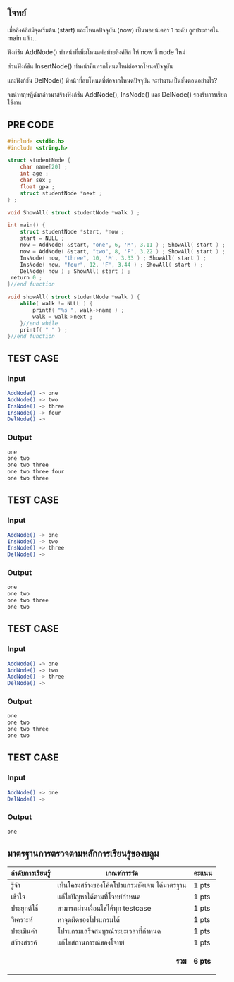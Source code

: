 ## โจทย์
เมื่อลิงค์ลิสมีจุดเริ่มต้น (start) และโหนดปัจจุบัน (now) เป็นพอยน์เตอร์ 1 ระดับ ถูกประกาศใน main แล้ว...

ฟังก์ชัน AddNode() ทำหน้าที่เพิ่มโหนดต่อท้ายลิงค์ลิส ให้ now ชี้ node ใหม่

ส่วนฟังก์ชัน InsertNode() ทำหน้าที่แทรกโหนดใหม่ต่อจากโหนดปัจจุบัน

และฟังก์ชัน DelNode() มีหน้าที่ลบโหนดที่ต่อจากโหนดปัจจุบัน จะทำงานเป็นขั้นตอนอย่างไร?

จงนำทฤษฏีดังกล่าวมาสร้างฟังก์ชัน AddNode(), InsNode() และ DelNode() รองรับการเรียกใช้งาน

## PRE CODE
```c++
#include <stdio.h>
#include <string.h>

struct studentNode {
    char name[20] ;
    int age ;
    char sex ;
    float gpa ;
    struct studentNode *next ;
} ;

void ShowAll( struct studentNode *walk ) ;

int main() {
    struct studentNode *start, *now ;
    start = NULL ;
    now = AddNode( &start, "one", 6, 'M', 3.11 ) ; ShowAll( start ) ;
    now = AddNode( &start, "two", 8, 'F', 3.22 ) ; ShowAll( start ) ;
    InsNode( now, "three", 10, 'M', 3.33 ) ; ShowAll( start ) ;
    InsNode( now, "four", 12, 'F', 3.44 ) ; ShowAll( start ) ;
    DelNode( now ) ; ShowAll( start ) ;
 return 0 ;
}//end function

void showAll( struct studentNode *walk ) {
    while( walk != NULL ) {
        printf( "%s ", walk->name ) ;
        walk = walk->next ;
    }//end while
    printf( " " ) ;
}//end function
```

## TEST CASE
### Input
```bash
AddNode() -> one
AddNode() -> two
InsNode() -> three
InsNode() -> four
DelNode() -> 

```
### Output
```bash
one 
one two 
one two three 
one two three four 
one two three

```

## TEST CASE
### Input
```bash
AddNode() -> one
InsNode() -> two
InsNode() -> three
DelNode() -> 

```
### Output
```bash
one 
one two 
one two three 
one two

```

## TEST CASE
### Input
```bash
AddNode() -> one
AddNode() -> two
AddNode() -> three
DelNode() -> 

```
### Output
```bash
one 
one two 
one two three 
one two

```
## TEST CASE
### Input
```bash
AddNode() -> one
DelNode() -> 

```
### Output
```bash
one 

```


## มาตรฐานการตรวจตามหลักการเรียนรู้ของบลูม
| ลำดับการเรียนรู้ | เกณฑ์การวัด | คะแนน |
| -------- | -------- | -------- |
| รู้จำ | เห็นโครงสร้างของโค้ดโปรแกรมชัดเจน ได้มาตรฐาน | 1 pts |
| เข้าใจ | แก้ไขปัญหาได้ตามที่โจทย์กำหนด | 1 pts |
| ประยุกต์ใช้ | สามารถผ่านเงื่อนไขได้ทุก testcase | 1 pts |
| วิเคราะห์ | หาจุดผิดของโปรแกรมได้ | 1 pts |
| ประเมินค่า | โปรแกรมเสร็จสมบูรณ์ระยะเวลาที่กำหนด | 1 pts |
| สร้างสรรค์ | แก้ไขสถานการณ์ของโจทย์ | 1 pts |
||<p style='text-align: right !important;'>**รวม**</p>|**6 pts**|
